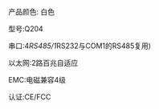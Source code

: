 <span class="left"> 产品颜色: </span><span class="right">白色</span>

<span class="left"> 型号:</span><span class="right">Q204</span>

<span class="left">串口:</span><span class="right">4*RS485/1*RS232与COM1的RS485复用)</span>

<span class="left">以太网:</span><span class="right">2路百兆自适应</span>

<span class="left">EMC:</span><span class="right">电磁兼容4级</span>

<span class="left">认证:</span><span class="right">CE/FCC</span>

